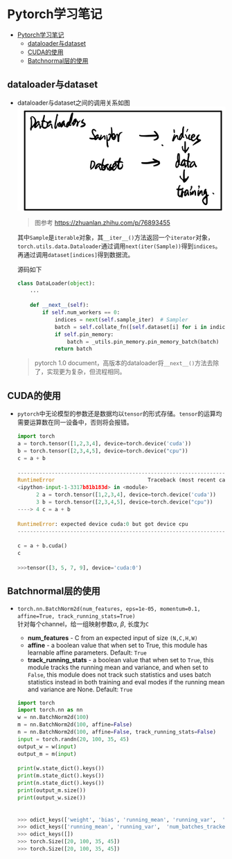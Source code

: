 # Pytorch学习笔记

- [Pytorch学习笔记](#pytorch学习笔记)
  - [dataloader与dataset](#dataloader与dataset)
  - [CUDA的使用](#cuda的使用)
  - [Batchnormal层的使用](#batchnormal层的使用)

## dataloader与dataset
- dataloader与dataset之间的调用关系如图
![dataloader and dataset](../images/dataloader.jpg)
  > 图参考 https://zhuanlan.zhihu.com/p/76893455

  其中`Sample`是`iterable`对象，其`__iter__()`方法返回一个`iterator`对象，`torch.utils.data.Dataloader`通过调用`next(iter(Sample))`得到`indices`。再通过调用`dataset[indices]`得到数据流。

  源码如下

  ```python
  class DataLoader(object):
      ...
      
      def __next__(self):
          if self.num_workers == 0:  
              indices = next(self.sample_iter)  # Sampler
              batch = self.collate_fn([self.dataset[i] for i in indices]) # Dataset
              if self.pin_memory:
                  batch = _utils.pin_memory.pin_memory_batch(batch)
              return batch
  ```
  
  > pytorch 1.0 document，高版本的dataloader将`__next__()`方法去除了，实现更为复杂，但流程相同。

## CUDA的使用
- `pytorch`中无论模型的参数还是数据均以`tensor`的形式存储。`tensor`的运算均需要运算数在同一设备中，否则将会报错。

  ```python
  import torch
  a = torch.tensor([1,2,3,4], device=torch.device('cuda'))
  b = torch.tensor([2,3,4,5], device=torch.device("cpu"))
  c = a + b

  ---------------------------------------------------------------------------
  RuntimeError                              Traceback (most recent call last)
  <ipython-input-1-3317b81b183d> in <module>
        2 a = torch.tensor([1,2,3,4], device=torch.device('cuda'))
        3 b = torch.tensor([2,3,4,5], device=torch.device("cpu"))
  ----> 4 c = a + b

  RuntimeError: expected device cuda:0 but got device cpu
  ---------------------------------------------------------------------------

  c = a + b.cuda()
  c

  >>>tensor([3, 5, 7, 9], device='cuda:0')
  ```

## Batchnormal层的使用

- `torch.nn.BatchNorm2d(num_features, eps=1e-05, momentum=0.1, affine=True, track_running_stats=True)`  
针对每个channel，给一组映射参数$\alpha$, $\beta$, 长度为`C`
    - **num_features** - C from an expected input of size `(N,C,H,W)`
    - **affine** - a boolean value that when set to True, this module has learnable affine parameters. Default: `True`
    - **track_running_stats** - a boolean value that when set to `True`, this module tracks the running mean and variance, and when set to `False`, this module does not track such statistics and uses batch statistics instead in both training and eval modes if the running mean and variance are None. Default: `True`  
  
  ```py
  import torch
  import torch.nn as nn
  w = nn.BatchNorm2d(100)
  m = nn.BatchNorm2d(100, affine=False)
  n = nn.BatchNorm2d(100, affine=False, track_running_stats=False)
  input = torch.randn(20, 100, 35, 45)
  output_w = w(input)
  output_m = m(input)

  print(w.state_dict().keys())
  print(m.state_dict().keys())
  print(n.state_dict().keys())
  print(output_m.size())
  print(output_w.size())


  >>> odict_keys(['weight', 'bias', 'running_mean', 'running_var',  'num_batches_tracked'])
  >>> odict_keys(['running_mean', 'running_var',  'num_batches_tracked'])
  >>> odict_keys([])
  >>> torch.Size([20, 100, 35, 45])
  >>> torch.Size([20, 100, 35, 45])
  ```